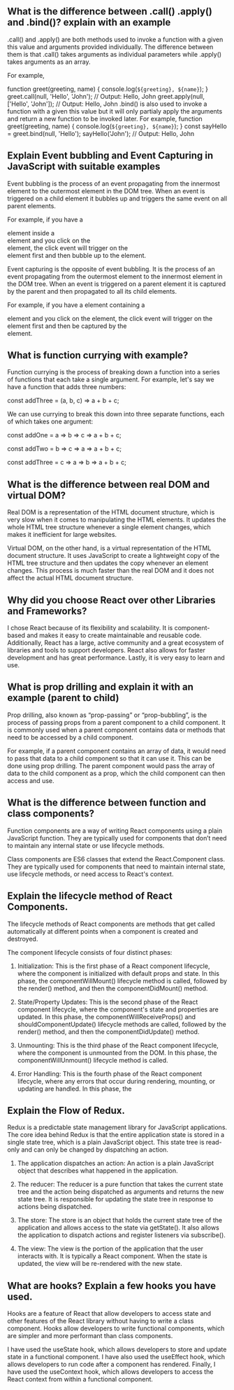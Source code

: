 ## What is the difference between .call() .apply() and .bind()? explain with an example

.call() and .apply() are both methods used to invoke a function with a given this value and arguments provided individually. The difference between them is that .call() takes arguments as individual parameters while .apply() takes arguments as an array. 

For example,

function greet(greeting, name) {
  console.log(`${greeting}, ${name}`);
}
greet.call(null, 'Hello', 'John'); // Output: Hello, John
greet.apply(null, ['Hello', 'John']); // Output: Hello, John
.bind() is also used to invoke a function with a given this value but it will only partialy apply the arguments and return a new function to be invoked later.
For example,
function greet(greeting, name) {
  console.log(`${greeting}, ${name}`);
}
const sayHello = greet.bind(null, 'Hello');
sayHello('John'); // Output: Hello, John

##  Explain Event bubbling and Event Capturing in JavaScript with suitable examples

Event bubbling is the process of an event propagating from the innermost element to the outermost element in the DOM tree. When an event is triggered on a child element it bubbles up and triggers the same event on all parent elements.

For example, if you have a <div> element inside a <form> element and you click on the <div> element, the click event will trigger on the <div> element first and then bubble up to the <form> element.

Event capturing is the opposite of event bubbling. It is the process of an event propagating from the outermost element to the innermost element in the DOM tree. When an event is triggered on a parent element it is captured by the parent and then propagated to all its child elements.

For example, if you have a <form> element containing a <div> element and you click on the <form> element, the click event will trigger on the <form> element first and then be captured by the <div> element.

## What is function currying with example?

Function currying is the process of breaking down a function into a series of functions that each take a single argument. For example, let's say we have a function that adds three numbers: 

const addThree = (a, b, c) => a + b + c; 

We can use currying to break this down into three separate functions, each of which takes one argument: 

const addOne = a => b => c => a + b + c; 
 
const addTwo = b => c => a => a + b + c;

const addThree = c => a => b => a + b + c;

## What is the difference between real DOM and virtual DOM?

Real DOM is a representation of the HTML document structure, which is very slow when it comes to manipulating the HTML elements. It updates the whole HTML tree structure whenever a single element changes, which makes it inefficient for large websites.

Virtual DOM, on the other hand, is a virtual representation of the HTML document structure. It uses JavaScript to create a lightweight copy of the HTML tree structure and then updates the copy whenever an element changes. This process is much faster than the real DOM and it does not affect the actual HTML document structure.

## Why did you choose React over other Libraries and Frameworks?

I chose React because of its flexibility and scalability. It is component-based and makes it easy to create maintainable and reusable code. Additionally, React has a large, active community and a great ecosystem of libraries and tools to support developers. React also allows for faster development and has great performance. Lastly, it is very easy to learn and use.

## What is prop drilling and explain it with an example (parent to child)

Prop drilling, also known as “prop-passing” or “prop-bubbling”, is the process of passing props from a parent component to a child component. It is commonly used when a parent component contains data or methods that need to be accessed by a child component.

For example, if a parent component contains an array of data, it would need to pass that data to a child component so that it can use it. This can be done using prop drilling. The parent component would pass the array of data to the child component as a prop, which the child component can then access and use.

## What is the difference between function and class components?

Function components are a way of writing React components using a plain JavaScript function. They are typically used for components that don’t need to maintain any internal state or use lifecycle methods.

Class components are ES6 classes that extend the React.Component class. They are typically used for components that need to maintain internal state, use lifecycle methods, or need access to React's context.

## Explain the lifecycle method of React Components.

The lifecycle methods of React components are methods that get called automatically at different points when a component is created and destroyed. 

The component lifecycle consists of four distinct phases:

1. Initialization: This is the first phase of a React component lifecycle, where the component is initialized with default props and state. In this phase, the componentWillMount() lifecycle method is called, followed by the render() method, and then the componentDidMount() method. 

2. State/Property Updates: This is the second phase of the React component lifecycle, where the component's state and properties are updated. In this phase, the componentWillReceiveProps() and shouldComponentUpdate() lifecycle methods are called, followed by the render() method, and then the componentDidUpdate() method.

3. Unmounting: This is the third phase of the React component lifecycle, where the component is unmounted from the DOM. In this phase, the componentWillUnmount() lifecycle method is called.

4. Error Handling: This is the fourth phase of the React component lifecycle, where any errors that occur during rendering, mounting, or updating are handled. In this phase, the

## Explain the Flow of Redux.

Redux is a predictable state management library for JavaScript applications. The core idea behind Redux is that the entire application state is stored in a single state tree, which is a plain JavaScript object. This state tree is read-only and can only be changed by dispatching an action.

1. The application dispatches an action: An action is a plain JavaScript object that describes what happened in the application.

2. The reducer: The reducer is a pure function that takes the current state tree and the action being dispatched as arguments and returns the new state tree. It is responsible for updating the state tree in response to actions being dispatched.

3. The store: The store is an object that holds the current state tree of the application and allows access to the state via getState(). It also allows the application to dispatch actions and register listeners via subscribe().

4. The view: The view is the portion of the application that the user interacts with. It is typically a React component. When the state is updated, the view will be re-rendered with the new state.

## What are hooks? Explain a few hooks you have used.

Hooks are a feature of React that allow developers to access state and other features of the React library without having to write a class component. Hooks allow developers to write functional components, which are simpler and more performant than class components.

I have used the useState hook, which allows developers to store and update state in a functional component. I have also used the useEffect hook, which allows developers to run code after a component has rendered. Finally, I have used the useContext hook, which allows developers to access the React context from within a functional component.


